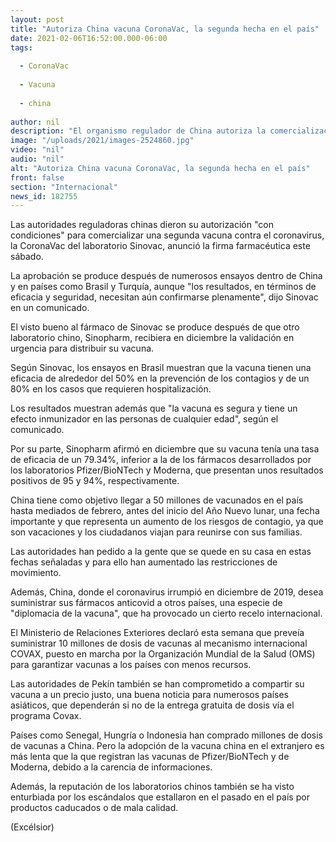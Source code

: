```yaml
---
layout: post
title: "Autoriza China vacuna CoronaVac, la segunda hecha en el país"
date: 2021-02-06T16:52:00.000-06:00
tags:
  
  - CoronaVac
  
  - Vacuna
  
  - china
  
author: nil
description: "El organismo regulador de China autoriza la comercialización de la vacuna covid CoronaVac, del laboratorio Sinovac, la segunda fabricada en el país"
image: "/uploads/2021/images-2524860.jpg"
video: "nil"
audio: "nil"
alt: "Autoriza China vacuna CoronaVac, la segunda hecha en el país"
front: false
section: "Internacional"
news_id: 182755
---
```


Las autoridades reguladoras chinas dieron su autorización "con condiciones" para comercializar una segunda vacuna contra el coronavirus, la CoronaVac del laboratorio Sinovac, anunció la firma farmacéutica este sábado.

La aprobación se produce después de numerosos ensayos dentro de China y en países como Brasil y Turquía, aunque "los resultados, en términos de eficacia y seguridad, necesitan aún confirmarse plenamente", dijo Sinovac en un comunicado.

El visto bueno al fármaco de Sinovac se produce después de que otro laboratorio chino, Sinopharm, recibiera en diciembre la validación en urgencia para distribuir su vacuna.

Según Sinovac, los ensayos en Brasil muestran que la vacuna tienen una eficacia de alrededor del 50% en la prevención de los contagios y de un 80% en los casos que requieren hospitalización.

Los resultados muestran además que "la vacuna es segura y tiene un efecto inmunizador en las personas de cualquier edad", según el comunicado.

Por su parte, Sinopharm afirmó en diciembre que su vacuna tenía una tasa de eficacia de un 79.34%, inferior a la de los fármacos desarrollados por los laboratorios Pfizer/BioNTech y Moderna, que presentan unos resultados positivos de 95 y 94%, respectivamente.

China tiene como objetivo llegar a 50 millones de vacunados en el país hasta mediados de febrero, antes del inicio del Año Nuevo lunar, una fecha importante y que representa un aumento de los riesgos de contagio, ya que son vacaciones y los ciudadanos viajan para reunirse con sus familias.

Las autoridades han pedido a la gente que se quede en su casa en estas fechas señaladas y para ello han aumentado las restricciones de movimiento.

Además, China, donde el coronavirus irrumpió en diciembre de 2019, desea suministrar sus fármacos anticovid a otros países, una especie de "diplomacia de la vacuna", que ha provocado un cierto recelo internacional.

El Ministerio de Relaciones Exteriores declaró esta semana que preveía suministrar 10 millones de dosis de vacunas al mecanismo internacional COVAX, puesto en marcha por la Organización Mundial de la Salud (OMS) para garantizar vacunas a los países con menos recursos.

Las autoridades de Pekín también se han comprometido a compartir su vacuna a un precio justo, una buena noticia para numerosos países asiáticos, que dependerán si no de la entrega gratuita de dosis vía el programa Covax.

Países como Senegal, Hungría o Indonesia han comprado millones de dosis de vacunas a China. Pero la adopción de la vacuna china en el extranjero es más lenta que la que registran las vacunas de Pfizer/BioNTech y de Moderna, debido a la carencia de informaciones.

Además, la reputación de los laboratorios chinos también se ha visto enturbiada por los escándalos que estallaron en el pasado en el país por productos caducados o de mala calidad.

(Excélsior)
